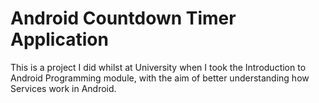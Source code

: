 # Android Countdown Timer Application

This is a project I did whilst at University when I took the Introduction to Android Programming module,
with the aim of better understanding how Services work in Android.